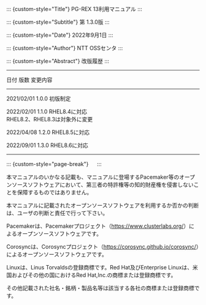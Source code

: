 ::: {custom-style="Title"}
PG-REX 13利用マニュアル
:::

::: {custom-style="Subtitle"}
第 1.3.0版
:::

::: {custom-style="Date"}
2022年9月1日
:::

::: {custom-style="Author"}
NTT OSSセンタ
:::

::: {custom-style="Abstract"}
改版履歴
:::

--------------------------------------------------------------------------
日付       版数  変更内容
---------- ----- ---------------------------------------------------------
2021/02/01 1.0.0 初版制定

2022/02/01 1.1.0 RHEL8.4に対応\
                 RHEL8.2、RHEL8.3は対象外に変更

2022/04/08 1.2.0 RHEL8.5に対応

2022/09/01 1.3.0 RHEL8.6に対応

--------------------------------------------------------------------------

::: {custom-style="page-break"}
　
:::

本マニュアルのいかなる記載も、マニュアルに登場するPacemaker等のオープンソースソフトウェアにおいて、第三者の特許権等の知的財産権を侵害しないことを保障するものではありません。

本マニュアルに記載されたオープンソースソフトウェアを利用するか否かの判断は、ユーザの判断と責任で行って下さい。

Pacemakerは、Pacemakerプロジェクト（<https://www.clusterlabs.org/>）によるオープンソースソフトウェアです。

Corosyncは、Corosyncプロジェクト（<https://corosync.github.io/corosync/>）によるオープンソースソフトウェアです。

Linuxは、Linus Torvaldsの登録商標です。Red Hat及びEnterprise Linuxは、米国およびその他の国におけるRed Hat,Inc.の商標または登録商標です。

その他記載された社名・銘柄・製品名等は該当する各社の商標または登録商標です。


